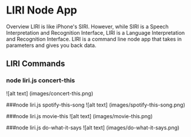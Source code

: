 # LIRI Node App

Overview
LIRI is like iPhone's SIRI. However, while SIRI is a Speech Interpretation and Recognition Interface, LIRI is a Language Interpretation and Recognition Interface. LIRI is a command line node app that takes in parameters and gives you back data.

## LIRI Commands

### node liri.js concert-this
![alt text] (images/concert-this.png)


###node liri.js spotify-this-song
![alt text] (images/spotify-this-song.png)


###node liri.js movie-this
![alt text] (images/movie-this.png)


###node liri.js do-what-it-says
![alt text] (images/do-what-it-says.png)

